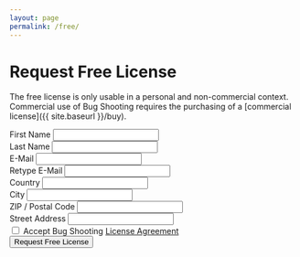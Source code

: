 ```yaml
---
layout: page
permalink: /free/
---
```


# Request Free License

The free license is only usable in a personal and non-commercial context. Commercial use of Bug Shooting requires the purchasing of a [commercial license]({{ site.baseurl }}/buy).

<form method="POST" action="https://Services.bugshooting.com/rest/freelicense">
  <div class="mb-3">
    <label for="firstname" class="form-label">First Name</label>
    <input class="form-control" type="text" required name="firstname" >
  </div>
  <div class="mb-3">
    <label for="lastname" class="form-label">Last Name</label>
    <input class="form-control" type="text" required name="lastname">
  </div>
  <div class="mb-3">
    <label for="email" class="form-label">E-Mail</label>
    <input class="form-control" type="text" required name="email">
  </div>
  <div class="mb-3">
    <label for="email2" class="form-label">Retype E-Mail</label>
    <input class="form-control" type="text" required name="email2"
  </div>
  <div class="mb-3">
    <label for="country" class="form-label">Country</label>
    <input class="form-control" type="text" required name="country">
  </div>
  <div class="mb-3">
    <label for="city" class="form-label">City</label>
    <input class="form-control" type="text" required name="city">
  </div>
  <div class="mb-3">
    <label for="zip" class="form-label">ZIP / Postal Code</label>
    <input class="form-control" type="text" required name="zip">
  </div>
  <div class="mb-3">
    <label for="street" class="form-label">Street Address</label>
    <input class="form-control" type="text" required name="street">
  </div>
  <div class="mb-3 form-check">
    <input class="form-check-input" type="checkbox" required name="agreement">
    <label class="form-check-label" for="agreement">Accept Bug Shooting <a href="{{ site.baseurl }}/agreement" target="_blank">License Agreement</a></label>
  </div>
  <button class="btn btn-lg btn-primary btn-block" type="submit">Request Free License</button>
</form>
